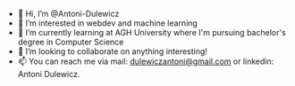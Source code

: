 - 👋 Hi, I’m @Antoni-Dulewicz
- 👀 I’m interested in webdev and machine learning
- 🌱 I’m currently learning at AGH University where I'm pursuing bachelor's degree in Computer Science
- 💞️ I’m looking to collaborate on anything interesting!
- 📫 You can reach me via mail: dulewiczantoni@gmail.com or linkedin: Antoni Dulewicz. 

<!---
Antoni-Dulewicz/Antoni-Dulewicz is a ✨ special ✨ repository because its `README.md` (this file) appears on your GitHub profile.
You can click the Preview link to take a look at your changes.
--->
